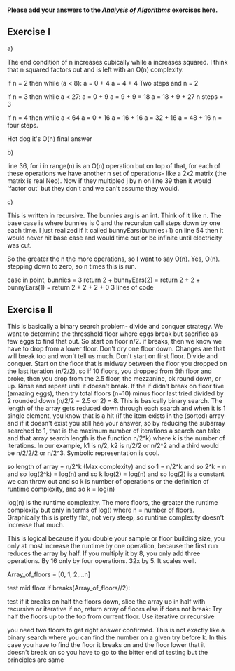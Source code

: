 #### Please add your answers to the ***Analysis of  Algorithms*** exercises here.

## Exercise I

a)
<!-- ```python
 a = 0
    while (a < n * n * n):
      a = a + n * n
``` -->

The end condition of n increases cubically while a increases squared. I think that n squared factors out and is left with an O(n) complexity.

if n = 2 then while (a < 8):
  a = 0 + 4
  a = 4 + 4
  Two steps and n = 2

if n = 3 then while a < 27:
   a = 0 + 9
   a = 9 + 9 = 18
   a = 18 + 9 + 27
   n steps = 3

if n = 4 then while a < 64
   a = 0 + 16
   a = 16 + 16
  a = 32 + 16
  a = 48 + 16
  n = four steps. 

  Hot dog it's O(n) final answer



b)  
<!-- sum = 0
    for i in range(n):
      j = 1
      while j < n:
        j *= 2
        sum += 1 -->


line 36, for i in range(n) is an O(n) operation but on top of that, for each of these operations we have another n set of operations- like a 2x2 matrix (the matrix is real Neo). Now if they multipled j by n on line 39 then it would 'factor out' but they don't and we can't assume they would. 





c) 
<!-- ```
 def bunnyEars(bunnies):
      if bunnies == 0:
        return 0

      return 2 + bunnyEars(bunnies-1)
``` -->

This is written in recursive. The bunnies arg is an int. Think of it like n. The base case is where bunnies is 0 and the recursion call steps down by one each time. I just realized if it called bunnyEars(bunnies+1) on line 54 then it would never hit base case and would time out or be infinite until electricity was cut.

So the greater the n the more operations, so I want to say O(n). Yes, O(n). stepping down to zero, so n times this is run. 

case in point, bunnies = 3
return 2 + bunnyEars(2) =
return 2 + 2 + bunnyEars(1) = 
return 2 + 2 + 2 + 0
3 lines of code



## Exercise II


<!-- Suppose that you have an n-story building and plenty of eggs. Suppose also that an egg gets broken if it is thrown off floor f or higher, and doesn't get broken if dropped off a floor less than floor f. Devise a strategy to determine the value of f such that the number of dropped + broken eggs is minimized.

Write out your proposed algorithm in plain English or pseudocode AND give the runtime complexity of your solution. -->


This is basically a binary search problem- divide and conquer strategy. We want to determine the thresshold floor where eggs break but sacrifice as few eggs to find that out. So start on floor n/2. if breaks, then we know we have to drop from a lower floor. Don't dry one floor down. Changes are that will break too and won't tell us much. Don't start on first floor. Divide and conquer. Start on the floor that is midway between the floor you dropped on the last iteration (n/2/2), so if 10 floors, you dropped from 5th floor and broke, then you drop from the 2.5 floor, the mezzanine, ok round down, or up. Rinse and repeat until it doesn't break. If the if didn't break on floor five (amazing eggs), then try total floors (n=10) minus floor last tried divided by 2 rounded down (n/2/2 = 2.5 or 2) = 8. This is basically binary search. The length of the array gets reduced down through each search and when it is 1 single element, you know that is a hit (if the item exists in the (sorted) array- and if it doesn't exist you still hae your answer, so by reducing the subarray searched to 1, that is the maximum number of iterations a search can take and that array search length is the function n/2^k) where k is the number of iterations. In our example, k1 is n/2, k2 is n/2/2 or n/2^2 and a third would be n/2/2/2 or n/2^3. Symbolic representation is cool. 

so length of array = n/2^k (Max complexity) and so
1 = n/2^k and so 
2^k = n and so 
log(2^k) = log(n) and so
k log(2) = log(n) and so 
log(2) is a constant we can throw out and so 
k is number of operations or the definition of runtime complexity, and so
k = log(n)

log(n) is the runtime complexity. The more floors, the greater the runtime complexity but only in terms of log() where n = number of floors. Graphically this is pretty flat, not very steep, so runtime complexity doesn't increase that much. 

This is logical because if you double your sample or floor building size, you only at most increase the runtime by one operation, because the first run reduces the array by half. If you multiply it by 8, you only add three operations. By 16 only by four operations. 32x by 5. It scales well. 

Array_of_floors = [0, 1, 2,...n]
<!-- Breaking Floor = None -->
test mid floor 
if breaks(Array_of_floors//2):
<!-- does break on lower floors -->
  test if it breaks on half the floors down, slice the array up in half with recursive or iterative
   if no, return array of floors
else if does not break:
   Try half the floors up to the top from current floor. Use iterative or recursive

you need two floors to get right answer confirmed. This is not exactly like a binary search where you can find the number on a given try before k. In this case you have to find the floor it breaks on and the floor lower that it doesn't break on so you have to go to the bitter end of testing but the principles are same

